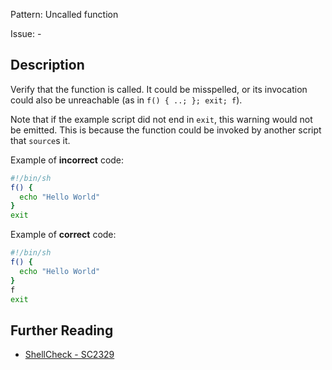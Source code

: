 Pattern: Uncalled function

Issue: -

## Description

Verify that the function is called. It could be misspelled, or its invocation could also be unreachable (as in `f() { ..; }; exit; f`).

Note that if the example script did not end in `exit`, this warning would not be emitted. This is because the function could be invoked by another script that `source`s it.

Example of **incorrect** code:

```sh
#!/bin/sh
f() {
  echo "Hello World"
}
exit
```

Example of **correct** code:

```sh
#!/bin/sh
f() {
  echo "Hello World"
}
f
exit
```

## Further Reading

* [ShellCheck - SC2329](https://github.com/koalaman/shellcheck/wiki/SC2329)
